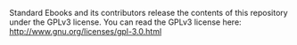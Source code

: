 Standard Ebooks and its contributors release the contents of this repository under the GPLv3 license.  You can read the GPLv3 license here: http://www.gnu.org/licenses/gpl-3.0.html
